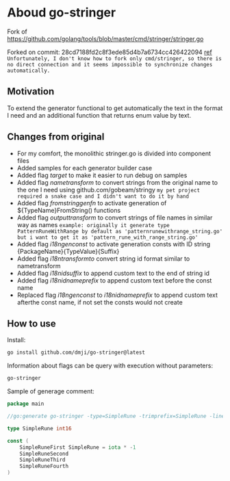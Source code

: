 # Aboud go-stringer

Fork of https://github.com/golang/tools/blob/master/cmd/stringer/stringer.go

Forked on commit: 28cd7188fd2c8f3ede85d4b7a6734cc426422094 [ref](https://github.com/golang/tools/commit/28cd7188fd2c8f3ede85d4b7a6734cc426422094 "GitHub Golang/Tools Commit 28cd718") `Unfortunately, I don't know how to fork only cmd/stringer, so there is no direct connection and it seems impossible to synchronize changes automatically.`

## Motivation

To extend the generator functional to get automatically the text in the format I need and an additional function that returns enum value by text.

## Changes from original

- For my comfort, the monolithic stringer.go is divided into component files
- Added samples for each generator builder case
- Added flag _target_ to make it easier to run debug on samples
- Added flag _nametransform_ to convert strings from the original name to the one I need using github.com/gobeam/stringy `my pet project required a snake case and I didn't want to do it by hand`
- Added flag _fromstringgenfn_ to activate generation of ${TypeName}FromString() functions
- Added flag _outputtransform_ to convert strings of file names in similar way as names `example: originally it generate type PatternRuneWithRange by default as 'patternrunewithrange_string.go' but i want to get it as 'pattern_rune_with_range_string.go'`
- Added flag _i18ngenconst_ to activate generation consts with ID string {PackageName}{TypeValue}{Suffix}
- Added flag _i18ntransformto_ convert string id format similar to nametransform
- Added flag _i18nidsuffix_ to append custom text to the end of string id
- Added flag _i18nidnameprefix_ to append custom text before the const name
- Replaced flag _i18ngenconst_ to _i18nidnameprefix_ to append custom text afterthe const name, if not set the consts would not create

## How to use

Install:

```bash
go install github.com/dmji/go-stringer@latest
```

Information about flags can be query with execution without parameters:

```bash
go-stringer
```

Sample of generage comment:

```go
package main

//go:generate go-stringer -type=SimpleRune -trimprefix=SimpleRune -linecomment=true -nametransform=snake_case_lower -outputtransform=snake_case_lower -extraconstsnamesuffix=_i18n_ID -extraconstsvaluetransform=snake_case_lower -extraconstsvaluesuffix=Presentation

type SimpleRune int16

const (
	SimpleRuneFirst SimpleRune = iota * -1
	SimpleRuneSecond
	SimpleRuneThird
	SimpleRuneFourth
)
```
